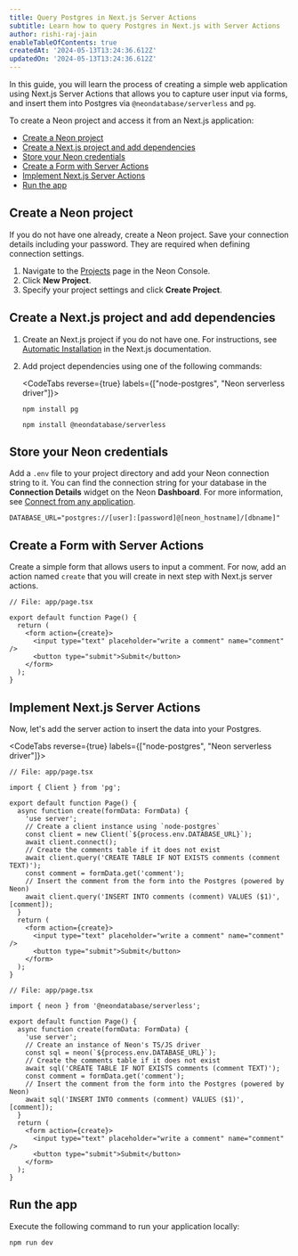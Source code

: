 ```yaml
---
title: Query Postgres in Next.js Server Actions
subtitle: Learn how to query Postgres in Next.js with Server Actions
author: rishi-raj-jain
enableTableOfContents: true
createdAt: '2024-05-13T13:24:36.612Z'
updatedOn: '2024-05-13T13:24:36.612Z'
---
```


In this guide, you will learn the process of creating a simple web application using Next.js Server Actions that allows you to capture user input via forms, and insert them into Postgres via `@neondatabase/serverless` and `pg`.

To create a Neon project and access it from an Next.js application:

- [Create a Neon project](#create-a-neon-project)
- [Create a Next.js project and add dependencies](#create-a-nextjs-project-and-add-dependencies)
- [Store your Neon credentials](#store-your-neon-credentials)
- [Create a Form with Server Actions](#create-a-form-with-server-actions)
- [Implement Next.js Server Actions](#implement-nextjs-server-actions)
- [Run the app](#run-the-app)

## Create a Neon project

If you do not have one already, create a Neon project. Save your connection details including your password. They are required when defining connection settings.

1. Navigate to the [Projects](https://console.neon.tech/app/projects) page in the Neon Console.
2. Click **New Project**.
3. Specify your project settings and click **Create Project**.

## Create a Next.js project and add dependencies

1. Create an Next.js project if you do not have one. For instructions, see [Automatic Installation](https://nextjs.org/docs/getting-started/installation#automatic-installation) in the Next.js documentation.

2. Add project dependencies using one of the following commands:

   <CodeTabs reverse={true} labels={["node-postgres", "Neon serverless driver"]}>

   ```shell
   npm install pg
   ```

   ```shell
   npm install @neondatabase/serverless
   ```

   </CodeTabs>

## Store your Neon credentials

Add a `.env` file to your project directory and add your Neon connection string to it. You can find the connection string for your database in the **Connection Details** widget on the Neon **Dashboard**. For more information, see [Connect from any application](/docs/connect/connect-from-any-app).

```shell shouldWrap
DATABASE_URL="postgres://[user]:[password]@[neon_hostname]/[dbname]"
```

## Create a Form with Server Actions

Create a simple form that allows users to input a comment. For now, add an action named `create` that you will create in next step with Next.js server actions.

```tsx
// File: app/page.tsx

export default function Page() {
  return (
    <form action={create}>
      <input type="text" placeholder="write a comment" name="comment" />
      <button type="submit">Submit</button>
    </form>
  );
}
```

## Implement Next.js Server Actions

Now, let's add the server action to insert the data into your Postgres.

<CodeTabs reverse={true} labels={["node-postgres", "Neon serverless driver"]}>

```tsx {3,6-16}
// File: app/page.tsx

import { Client } from 'pg';

export default function Page() {
  async function create(formData: FormData) {
    'use server';
    // Create a client instance using `node-postgres`
    const client = new Client(`${process.env.DATABASE_URL}`);
    await client.connect();
    // Create the comments table if it does not exist
    await client.query('CREATE TABLE IF NOT EXISTS comments (comment TEXT)');
    const comment = formData.get('comment');
    // Insert the comment from the form into the Postgres (powered by Neon)
    await client.query('INSERT INTO comments (comment) VALUES ($1)', [comment]);
  }
  return (
    <form action={create}>
      <input type="text" placeholder="write a comment" name="comment" />
      <button type="submit">Submit</button>
    </form>
  );
}
```

```tsx {3,6-15}
// File: app/page.tsx

import { neon } from '@neondatabase/serverless';

export default function Page() {
  async function create(formData: FormData) {
    'use server';
    // Create an instance of Neon's TS/JS driver
    const sql = neon(`${process.env.DATABASE_URL}`);
    // Create the comments table if it does not exist
    await sql('CREATE TABLE IF NOT EXISTS comments (comment TEXT)');
    const comment = formData.get('comment');
    // Insert the comment from the form into the Postgres (powered by Neon)
    await sql('INSERT INTO comments (comment) VALUES ($1)', [comment]);
  }
  return (
    <form action={create}>
      <input type="text" placeholder="write a comment" name="comment" />
      <button type="submit">Submit</button>
    </form>
  );
}
```

</CodeTabs>

## Run the app

Execute the following command to run your application locally:

```shell
npm run dev
```

<NeedHelp />
